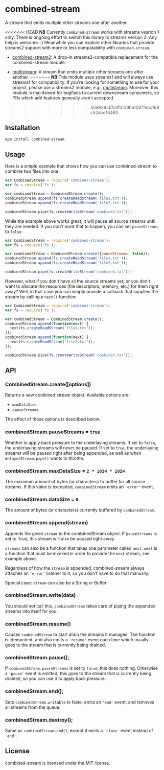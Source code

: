 # combined-stream

A stream that emits multiple other streams one after another.

<<<<<<< HEAD
**NB** Currently `combined-stream` works with streams vesrion 1 only. There is ongoing effort to switch this library to streams version 2. Any help is welcome. :) Meanwhile you can explore other libraries that provide streams2 support with more or less compatability with `combined-stream`.

- [combined-stream2](https://www.npmjs.com/package/combined-stream2): A drop-in streams2-compatible replacement for the combined-stream module.

- [multistream](https://www.npmjs.com/package/multistream): A stream that emits multiple other streams one after another.
=======
**NB** This module uses streams1 and will always use streams1 for
compatibility. If you're looking for something to use for your project, please
use a streams2 module, e.g.,
[multistream](https://www.npmjs.com/package/multistream). Moreover, this module
is maintained for bugfixes to current downstream consumers, so PRs which add
features generally aren't accepted.
>>>>>>> 40e939cbfc8fb129ba1097feac169c52a5d16460

## Installation

``` bash
npm install combined-stream
```

## Usage

Here is a simple example that shows how you can use combined-stream to combine
two files into one:

``` javascript
var CombinedStream = require('combined-stream');
var fs = require('fs');

var combinedStream = CombinedStream.create();
combinedStream.append(fs.createReadStream('file1.txt'));
combinedStream.append(fs.createReadStream('file2.txt'));

combinedStream.pipe(fs.createWriteStream('combined.txt'));
```

While the example above works great, it will pause all source streams until
they are needed. If you don't want that to happen, you can set `pauseStreams`
to `false`:

``` javascript
var CombinedStream = require('combined-stream');
var fs = require('fs');

var combinedStream = CombinedStream.create({pauseStreams: false});
combinedStream.append(fs.createReadStream('file1.txt'));
combinedStream.append(fs.createReadStream('file2.txt'));

combinedStream.pipe(fs.createWriteStream('combined.txt'));
```

However, what if you don't have all the source streams yet, or you don't want
to allocate the resources (file descriptors, memory, etc.) for them right away?
Well, in that case you can simply provide a callback that supplies the stream
by calling a `next()` function:

``` javascript
var CombinedStream = require('combined-stream');
var fs = require('fs');

var combinedStream = CombinedStream.create();
combinedStream.append(function(next) {
  next(fs.createReadStream('file1.txt'));
});
combinedStream.append(function(next) {
  next(fs.createReadStream('file2.txt'));
});

combinedStream.pipe(fs.createWriteStream('combined.txt'));
```

## API

### CombinedStream.create([options])

Returns a new combined stream object. Available options are:

* `maxDataSize`
* `pauseStreams`

The effect of those options is described below.

### combinedStream.pauseStreams = `true`

Whether to apply back pressure to the underlaying streams. If set to `false`,
the underlaying streams will never be paused. If set to `true`, the
underlaying streams will be paused right after being appended, as well as when
`delayedStream.pipe()` wants to throttle.

### combinedStream.maxDataSize = `2 * 1024 * 1024`

The maximum amount of bytes (or characters) to buffer for all source streams.
If this value is exceeded, `combinedStream` emits an `'error'` event.

### combinedStream.dataSize = `0`

The amount of bytes (or characters) currently buffered by `combinedStream`.

### combinedStream.append(stream)

Appends the given `stream` to the combinedStream object. If `pauseStreams` is
set to `true, this stream will also be paused right away.

`streams` can also be a function that takes one parameter called `next`. `next`
is a function that must be invoked in order to provide the `next` stream, see
example above.

Regardless of how the `stream` is appended, combined-stream always attaches an
`'error'` listener to it, so you don't have to do that manually.

Special case: `stream` can also be a String or Buffer.

### combinedStream.write(data)

You should not call this, `combinedStream` takes care of piping the appended
streams into itself for you.

### combinedStream.resume()

Causes `combinedStream` to start drain the streams it manages. The function is
idempotent, and also emits a `'resume'` event each time which usually goes to
the stream that is currently being drained.

### combinedStream.pause();

If `combinedStream.pauseStreams` is set to `false`, this does nothing.
Otherwise a `'pause'` event is emitted, this goes to the stream that is
currently being drained, so you can use it to apply back pressure.

### combinedStream.end();

Sets `combinedStream.writable` to false, emits an `'end'` event, and removes
all streams from the queue.

### combinedStream.destroy();

Same as `combinedStream.end()`, except it emits a `'close'` event instead of
`'end'`.

## License

combined-stream is licensed under the MIT license.
